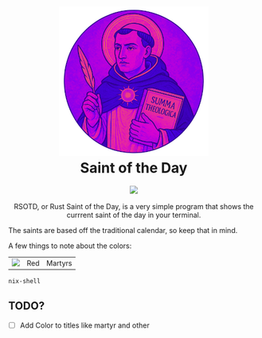 <h1 align="center">
<img src="assets/aquinas.png", width="300" alt="Logo"/><br/>
Saint of the Day
</h1>

<p align="center">
  <img src="https://raw.githubusercontent.com/catppuccin/catppuccin/main/assets/palette/macchiato.png" width="400" />
</p>

<p align="center">
  RSOTD, or Rust Saint of the Day, is a very simple program that
  shows the currrent saint of the day in your terminal.

  The saints are based off the traditional calendar, so keep that in mind.

  A few things to note about the colors:

 <table>
 <td><img src="https://raw.githubusercontent.com/catppuccin/catppuccin/refs/heads/main/assets/palette/circles/mocha_red.png" width="20"/></td>
		<td>Red</td>
        <td>Martyrs</td>
 </table>
</p>

```bash
nix-shell
```

## TODO?

- [ ] Add Color to titles like martyr and other

